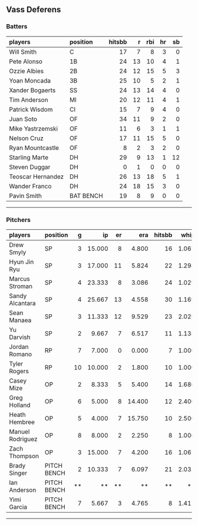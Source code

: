 ## Vass Deferens

### Batters

 
|players           |position  | hitsbb|  r| rbi| hr| sb| 
|:-----------------|:---------|------:|--:|---:|--:|--:| 
|Will Smith        |C         |     17|  7|   8|  3|  0| 
|Pete Alonso       |1B        |     24| 13|  10|  4|  1| 
|Ozzie Albies      |2B        |     24| 12|  15|  5|  3| 
|Yoan Moncada      |3B        |     25| 10|   5|  2|  1| 
|Xander Bogaerts   |SS        |     24| 13|  14|  4|  0| 
|Tim Anderson      |MI        |     20| 12|  11|  4|  1| 
|Patrick Wisdom    |CI        |     15|  7|   9|  4|  0| 
|Juan Soto         |OF        |     34| 11|   9|  2|  0| 
|Mike Yastrzemski  |OF        |     11|  6|   3|  1|  1| 
|Nelson Cruz       |OF        |     17| 11|  15|  5|  0| 
|Ryan Mountcastle  |OF        |      8|  2|   3|  2|  0| 
|Starling Marte    |DH        |     29|  9|  13|  1| 12| 
|Steven Duggar     |DH        |      0|  1|   0|  0|  0| 
|Teoscar Hernandez |DH        |     26| 13|  18|  5|  1| 
|Wander Franco     |DH        |     24| 18|  15|  3|  0| 
|Pavin Smith       |BAT BENCH |     19|  8|   9|  0|  0| 


* * *

### Pitchers

 
|players          |position    |  g|     ip| er|    era| hitsbb|  whip| so|  w| sv| 
|:----------------|:-----------|--:|------:|--:|------:|------:|-----:|--:|--:|--:| 
|Drew Smyly       |SP          |  3| 15.000|  8|  4.800|     16| 1.067| 19|  2|  0| 
|Hyun Jin Ryu     |SP          |  3| 17.000| 11|  5.824|     22| 1.294|  9|  1|  0| 
|Marcus Stroman   |SP          |  4| 23.333|  8|  3.086|     24| 1.029| 28|  2|  0| 
|Sandy Alcantara  |SP          |  4| 25.667| 13|  4.558|     30| 1.169| 26|  1|  0| 
|Sean Manaea      |SP          |  3| 11.333| 12|  9.529|     23| 2.029| 10|  0|  0| 
|Yu Darvish       |SP          |  2|  9.667|  7|  6.517|     11| 1.138| 16|  0|  0| 
|Jordan Romano    |RP          |  7|  7.000|  0|  0.000|      7| 1.000| 14|  1|  3| 
|Tyler Rogers     |RP          | 10| 10.000|  2|  1.800|     10| 1.000|  6|  2|  0| 
|Casey Mize       |OP          |  2|  8.333|  5|  5.400|     14| 1.680|  8|  0|  0| 
|Greg Holland     |OP          |  6|  5.000|  8| 14.400|     12| 2.400|  3|  0|  0| 
|Heath Hembree    |OP          |  5|  4.000|  7| 15.750|     10| 2.500|  5|  0|  0| 
|Manuel Rodriguez |OP          |  8|  8.000|  2|  2.250|      8| 1.000|  9|  2|  0| 
|Zach Thompson    |OP          |  3| 15.000|  7|  4.200|     16| 1.067|  8|  0|  0| 
|Brady Singer     |PITCH BENCH |  2| 10.333|  7|  6.097|     21| 2.032|  8|  0|  0| 
|Ian Anderson     |PITCH BENCH | **|     **| **|     **|     **|    **| **| **| **| 
|Yimi Garcia      |PITCH BENCH |  7|  5.667|  3|  4.765|      8| 1.412| 10|  0|  0| 


* * *


